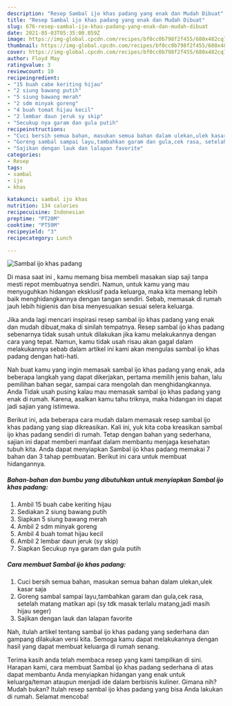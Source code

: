 ```yaml
---
description: "Resep Sambal ijo khas padang yang enak dan Mudah Dibuat"
title: "Resep Sambal ijo khas padang yang enak dan Mudah Dibuat"
slug: 676-resep-sambal-ijo-khas-padang-yang-enak-dan-mudah-dibuat
date: 2021-05-03T05:35:00.859Z
image: https://img-global.cpcdn.com/recipes/bf0cc0b798f2f455/680x482cq70/sambal-ijo-khas-padang-foto-resep-utama.jpg
thumbnail: https://img-global.cpcdn.com/recipes/bf0cc0b798f2f455/680x482cq70/sambal-ijo-khas-padang-foto-resep-utama.jpg
cover: https://img-global.cpcdn.com/recipes/bf0cc0b798f2f455/680x482cq70/sambal-ijo-khas-padang-foto-resep-utama.jpg
author: Floyd May
ratingvalue: 3
reviewcount: 10
recipeingredient:
- "15 buah cabe keriting hijau"
- "2 siung bawang putih"
- "5 siung bawang merah"
- "2 sdm minyak goreng"
- "4 buah tomat hijau kecil"
- "2 lembar daun jeruk sy skip"
- "Secukup nya garam dan gula putih"
recipeinstructions:
- "Cuci bersih semua bahan, masukan semua bahan dalam ulekan,ulek kasar saja"
- "Goreng sambal sampai layu,tambahkan garam dan gula,cek rasa, setelah matang matikan api (sy tdk masak terlalu matang,jadi masih hijau seger)"
- "Sajikan dengan lauk dan lalapan favorite"
categories:
- Resep
tags:
- sambal
- ijo
- khas

katakunci: sambal ijo khas 
nutrition: 134 calories
recipecuisine: Indonesian
preptime: "PT20M"
cooktime: "PT59M"
recipeyield: "3"
recipecategory: Lunch

---
```



![Sambal ijo khas padang](https://img-global.cpcdn.com/recipes/bf0cc0b798f2f455/680x482cq70/sambal-ijo-khas-padang-foto-resep-utama.jpg)

Di masa  saat ini , kamu memang bisa membeli masakan siap saji tanpa mesti repot membuatnya sendiri. Namun, untuk kamu yang mau menyuguhkan hidangan eksklusif pada keluarga, maka kita memang lebih baik menghidangkannya dengan tangan sendiri. Sebab, memasak di rumah jauh lebih higienis dan bisa menyesuaikan sesuai selera keluarga.

Jika anda lagi mencari inspirasi resep sambal ijo khas padang yang enak dan mudah dibuat,maka di sinilah tempatnya. Resep sambal ijo khas padang  sebenarnya tidak susah untuk dilakukan jika kamu melakukannya dengan cara yang tepat. Namun, kamu tidak usah risau akan gagal dalam melakukannya 
sebab dalam artikel ini kami akan mengulas sambal ijo khas padang dengan hati-hati.  



Nah buat kamu yang ingin memasak sambal ijo khas padang yang enak, ada beberapa langkah yang dapat dikerjakan, pertama memilih jenis bahan, lalu pemilihan bahan segar, sampai cara mengolah dan menghidangkannya. Anda Tidak usah pusing kalau mau memasak sambal ijo khas padang yang enak di rumah. Karena, asalkan kamu  tahu triknya, maka hidangan ini dapat jadi sajian yang istimewa.

Berikut ini, ada beberapa cara mudah dalam memasak resep sambal ijo khas padang yang siap dikreasikan. Kali ini, yuk kita coba kreasikan sambal ijo khas padang sendiri di rumah. Tetap dengan bahan yang sederhana, sajian ini dapat memberi manfaat dalam membantu menjaga kesehatan tubuh kita. Anda dapat menyiapkan Sambal ijo khas padang memakai 7 bahan dan 3 tahap pembuatan. Berikut ini cara untuk membuat hidangannya.

<!--inarticleads1-->

##### Bahan-bahan dan bumbu yang dibutuhkan untuk menyiapkan Sambal ijo khas padang:

1. Ambil 15 buah cabe keriting hijau
1. Sediakan 2 siung bawang putih
1. Siapkan 5 siung bawang merah
1. Ambil 2 sdm minyak goreng
1. Ambil 4 buah tomat hijau kecil
1. Ambil 2 lembar daun jeruk (sy skip)
1. Siapkan Secukup nya garam dan gula putih




<!--inarticleads2-->

##### Cara membuat Sambal ijo khas padang:

1. Cuci bersih semua bahan, masukan semua bahan dalam ulekan,ulek kasar saja
1. Goreng sambal sampai layu,tambahkan garam dan gula,cek rasa, setelah matang matikan api (sy tdk masak terlalu matang,jadi masih hijau seger)
1. Sajikan dengan lauk dan lalapan favorite




Nah, itulah artikel tentang  sambal ijo khas padang  yang sederhana dan gampang dilakukan versi kita. Semoga kamu dapat melakukannya dengan hasil yang dapat membuat keluarga di rumah senang. 

Terima kasih anda telah membaca resep yang kami tampilkan di sini. Harapan kami, cara membuat  Sambal ijo khas padang sederhana di atas dapat membantu Anda menyiapkan hidangan yang enak untuk keluarga/teman ataupun menjadi ide dalam berbisnis kuliner. Gimana nih? Mudah bukan? Itulah resep sambal ijo khas padang yang bisa Anda lakukan di rumah. Selamat mencoba!

